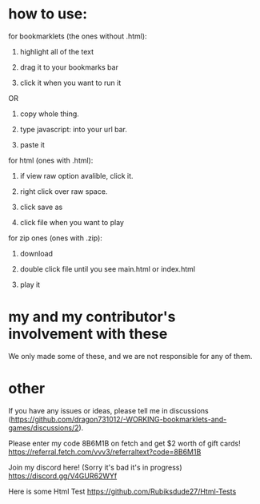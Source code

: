 # how to use:

for bookmarklets (the ones without .html):

1. highlight all of the text

2. drag it to your bookmarks bar

3. click it when you want to run it

OR

1. copy whole thing.

2. type javascript: into your url bar.

3. paste it

for html (ones with .html):

1. if view raw option avalible, click it.

2. right click over raw space.

3. click save as

4. click file when you want to play

for zip ones (ones with .zip):

1. download

2. double click file until you see main.html or index.html

3. play it

# my and my contributor's involvement with these

We only made some of these, and we are not responsible for any of them.

# other
If you have any issues or ideas, please tell me in discussions (https://github.com/dragon731012/-WORKING-bookmarklets-and-games/discussions/2).

Please enter my code 8B6M1B on fetch and get $2 worth of gift cards! https://referral.fetch.com/vvv3/referraltext?code=8B6M1B

Join my discord here! (Sorry it's bad it's in progress)
https://discord.gg/V4GUR62WYf

Here is some Html Test https://github.com/Rubiksdude27/Html-Tests
